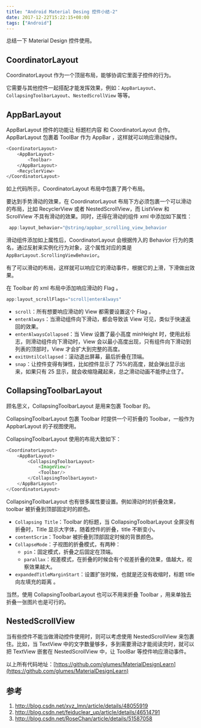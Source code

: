 ```yaml
---
title: "Android Material Desing 控件小结-2"
date: 2017-12-22T15:22:15+08:00
tags: ["Android"]
---
```



总结一下 Material Design 控件使用。

<!--more-->


## CoordinatorLayout

CoordinatorLayout 作为一个顶层布局，能够协调它里面子控件的行为。

它需要与其他控件一起搭配才能发挥效果，例如：`AppBarLayout`、`CollapsingToolbarLayout`、`NestedScrollView` 等等。

## AppBarLayout

AppBarLayout 控件的功能让 标题栏内容 和 CoordinatorLayout 合作。AppBarLayout 包裹着 ToolBar 作为 AppBar ，这样就可以响应滑动操作。

``` sh
<CoordinatorLayout>
	<AppBarLayout>
		<Toolbar>
	</AppBarLayout>
	<RecyclerView>
</CoordinatorLayout>
```

如上代码所示，CoordinatorLayout 布局中包裹了两个布局。

要达到手势滑动的效果，在 CoordinatorLayout 布局下方必须包裹一个可以滑动的布局，比如 RecyclerView 或者 NestedScrollView，而 ListView 和 ScrollView 不具有滑动的效果。同时，还得在滑动的组件 xml 中添加如下属性：
``` java
 app:layout_behavior="@string/appbar_scrolling_view_behavior
```

滑动组件添加如上属性后，CoordinatorLayout 会根据传入的 Behavior 行为的类名，通过反射来实例化行为对象，这个属性对应的类是`AppBarLayout.ScrollingViewBehavior`。

有了可以滑动的布局，这样就可以响应它的滑动事件，根据它的上滑，下滑做出效果。

在 Toolbar 的 xml 布局中添加响应滑动的 Flag 。
``` java
app:layout_scrollFlags="scroll|enterAlways"
```

*	`scroll`：所有想要响应滑动的 View 都需要设置这个 Flag 。
*	`enterAlways`：当滑动组件向下滑动，都会导致该 View 可见，类似于快速返回的效果。
*	`enterAlwaysCollapsed`：当 View 设置了最小高度 minHeight 时，使用此标志，则滑动组件向下滑动时，View 会以最小高度出现，只有组件向下滑动到列表的顶部时，View 才会扩大到完整的高度。
*	`exitUntilCollapsed`：滚动退出屏幕，最后折叠在顶端。
*	`snap`：让控件变得有弹性，比如控件显示了 75%的高度，就会弹出显示出来，如果只有 25 显示，就会收缩隐藏起来，总之滑动动画不能停止住了。



## CollapsingToolbarLayout

顾名思义，CollapsingToolbarLayout 是用来包裹 Toolbar 的。

CollapsingToolbarLayout 包裹 Toolbar 时提供一个可折叠的 Toolbar，一般作为 AppbarLayout 的子视图使用。


CollapsingToolbarLayout 使用的布局大致如下：
``` java
<CoordinatorLayout>
	<AppBarLayout>
		<CollapsingToolbarLayout>
			<ImageView/>
			<Toolbar/>
		</CollapsingToolbarLayout>
	</AppBarLayout>
</CoordinatorLayout>
```

CollapsingToolbarLayout 也有很多属性要设置。例如滑动时的折叠效果，toolbar 被折叠到顶部固定时的颜色。

*	`Collapsing Title`：Toolbar 的标题，当 CollapsingToolbarLayout 全屏没有折叠时，Title 显示大字体，随着控件的折叠，title 不断变小。
*	`contentScrim`：Toolbar 被折叠到顶部固定时候的背景颜色。
*	`CollapseMode`：子视图的折叠模式，有两种：
	*	`pin`：固定模式，折叠之后固定在顶端。
	*	`parallax`：视差模式，在折叠的时候会有个视差折叠的效果，值越大，视察效果越大。
* `expandedTitleMarginStart`：设置扩张时候，也就是还没有收缩时，标题 title 向左填充的距离 。

当然，使用 CollapsingToolbarLayout 也可以不用来折叠 Toolbar ，用来单独去折叠一张图片也是可行的。

## NestedScrollView

当有些控件不能当做滑动控件使用时，则可以考虑使用 NestedScrollView 来包裹住。比如，当 TextView 中的文字数量够多，多到需要滑动才能阅读完时，就可以把 TextView 嵌套在 NestedScrollView 中，让 ToolBar 等控件响应滑动事件。

以上所有代码地址：[https://github.com/glumes/MaterialDesignLearn](https://github.com/glumes/MaterialDesignLearn)


## 参考

1. http://blog.csdn.net/xyz_lmn/article/details/48055919
2. http://blog.csdn.net/feiduclear_up/article/details/46514791
3. http://blog.csdn.net/RoseChan/article/details/51587058



